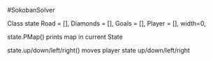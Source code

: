 #SokobanSolver


Class state
  Road = [],
  Diamonds = [],
  Goals = [],
  Player = [],
  width=0,

state.PMap()
  prints map in current State

state.up/down/left/right()
  moves player state up/down/left/right
